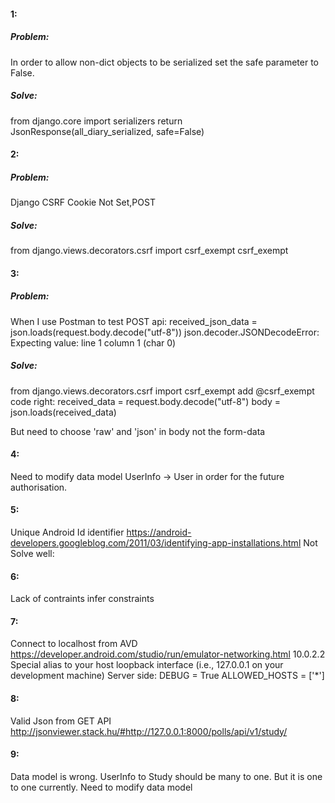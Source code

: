 #### 1:
##### Problem:
In order to allow non-dict objects to be serialized set the safe parameter to False.
##### Solve:
from django.core import serializers
return JsonResponse(all_diary_serialized, safe=False)

#### 2:
##### Problem:
Django CSRF Cookie Not Set,POST
##### Solve:
from django.views.decorators.csrf import csrf_exempt
csrf_exempt

#### 3:
##### Problem:
When I use Postman to test POST api:
received_json_data = json.loads(request.body.decode("utf-8"))
json.decoder.JSONDecodeError: Expecting value: line 1 column 1 (char 0)
##### Solve:
from django.views.decorators.csrf import csrf_exempt
add \@csrf_exempt
code right:
received_data = request.body.decode("utf-8")
body = json.loads(received_data)

But need to choose 'raw' and 'json' in body not the form-data

#### 4:
Need to modify data model UserInfo -> User in order for the future authorisation.

#### 5:
Unique Android Id identifier
https://android-developers.googleblog.com/2011/03/identifying-app-installations.html
Not Solve well:

#### 6:
Lack of contraints
infer constraints

#### 7:
Connect to localhost from AVD
https://developer.android.com/studio/run/emulator-networking.html
10.0.2.2	Special alias to your host loopback interface (i.e., 127.0.0.1 on your development machine)
Server side:
DEBUG = True
ALLOWED_HOSTS = ['\*']

#### 8:
Valid Json from GET API
http://jsonviewer.stack.hu/#http://127.0.0.1:8000/polls/api/v1/study/

#### 9:
Data model is wrong. UserInfo to Study should be many to one. But it is one to one currently. Need to modify data model
